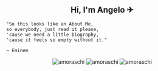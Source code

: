 <h2 align="center">Hi, I'm Angelo ✈</h2>

```
"So this looks like an About Me,
so everybody, just read it please,
'cause we need a little biography,
'cause it feels so empty without it."

~ Eminem
```

<p align="center">
  <img src="https://img.shields.io/static/v1?label=Currently%20learning&message=typescript&color=blue&style=for-the-badge" alt="amoraschi">
  <img src="https://img.shields.io/static/v1?label=interested%20in&message=spaceflight&color=black&style=for-the-badge" alt="amoraschi">
  <img src="https://shields-io-visitor-counter.herokuapp.com/badge?page=amoraschi&style=for-the-badge&color=brightgreen" alt="amoraschi">
</p>
